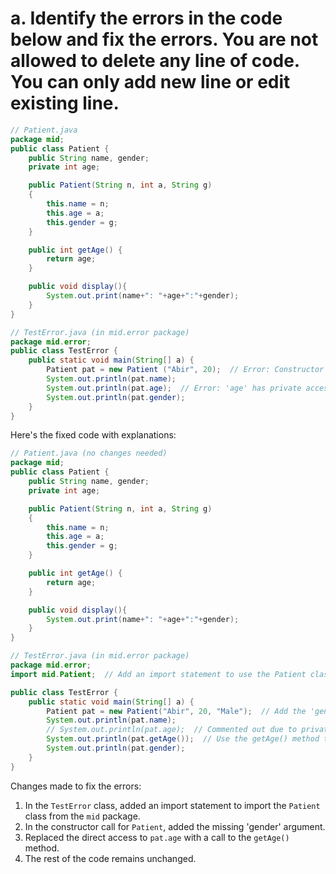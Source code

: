 # a. Identify the errors in the code below and fix the errors. You are not allowed to delete any line of code. You can only add new line or edit existing line.

```java
// Patient.java
package mid;
public class Patient {
    public String name, gender;
    private int age;

    public Patient(String n, int a, String g)
    {
        this.name = n;
        this.age = a;
        this.gender = g;
    }

    public int getAge() {
        return age;
    }

    public void display(){
        System.out.print(name+": "+age+":"+gender);
    }
}

// TestError.java (in mid.error package)
package mid.error;
public class TestError {
    public static void main(String[] a) {
        Patient pat = new Patient ("Abir", 20);  // Error: Constructor call is missing the 'gender' argument.
        System.out.println(pat.name);
        System.out.println(pat.age);  // Error: 'age' has private access in 'mid.Patient'.
        System.out.println(pat.gender);
    }
}
```

Here's the fixed code with explanations:

```java
// Patient.java (no changes needed)
package mid;
public class Patient {
    public String name, gender;
    private int age;

    public Patient(String n, int a, String g)
    {
        this.name = n;
        this.age = a;
        this.gender = g;
    }

    public int getAge() {
        return age;
    }

    public void display(){
        System.out.print(name+": "+age+":"+gender);
    }
}

// TestError.java (in mid.error package)
package mid.error;
import mid.Patient;  // Add an import statement to use the Patient class from the 'mid' package.

public class TestError {
    public static void main(String[] a) {
        Patient pat = new Patient("Abir", 20, "Male");  // Add the 'gender' argument.
        System.out.println(pat.name);
        // System.out.println(pat.age);  // Commented out due to private access.
        System.out.println(pat.getAge());  // Use the getAge() method to access 'age'.
        System.out.println(pat.gender);
    }
}
```

Changes made to fix the errors:

1. In the `TestError` class, added an import statement to import the `Patient` class from the `mid` package.
2. In the constructor call for `Patient`, added the missing 'gender' argument.
3. Replaced the direct access to `pat.age` with a call to the `getAge()` method.
4. The rest of the code remains unchanged.